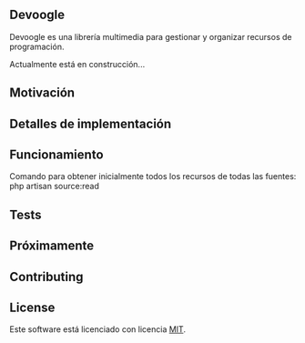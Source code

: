 
## Devoogle

Devoogle es una librería multimedia para gestionar y organizar recursos de programación.

Actualmente está en construcción...

## Motivación


## Detalles de implementación


## Funcionamiento

Comando para obtener inicialmente todos los recursos de todas las fuentes: php artisan source:read


## Tests



## Próximamente  


## Contributing


## License

Este software está licenciado con licencia [MIT](http://opensource.org/licenses/MIT).
